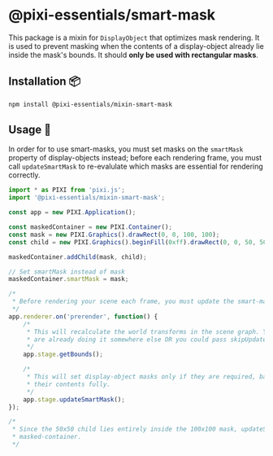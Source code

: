 # @pixi-essentials/smart-mask

This package is a mixin for `DisplayObject` that optimizes mask rendering. It is used to prevent masking when the contents of a
display-object already lie inside the mask's bounds. It should **only be used with rectangular masks**.

## Installation :package:

```bash
npm install @pixi-essentials/mixin-smart-mask
```

## Usage :page_facing_up:

In order for to use smart-masks, you must set masks on the `smartMask` property of display-objects instead; before each rendering
frame, you must call `updateSmartMask` to re-evalulate which masks are essential for rendering correctly.

```js
import * as PIXI from 'pixi.js';
import '@pixi-essentials/mixin-smart-mask';

const app = new PIXI.Application();

const maskedContainer = new PIXI.Container();
const mask = new PIXI.Graphics().drawRect(0, 0, 100, 100);
const child = new PIXI.Graphics().beginFill(0xff).drawRect(0, 0, 50, 50).endFill();

maskedContainer.addChild(mask, child);

// Set smartMask instead of mask
maskedContainer.smartMask = mask;

/*
 * Before rendering your scene each frame, you must update the smart-masks.
 */
app.renderer.on('prerender', function() {
    /* 
     * This will recalculate the world transforms in the scene graph. You don't need to do this if you
     * are already doing it somewhere else OR you could pass skipUpdate=false to updateSmartMask() instead.
     */
    app.stage.getBounds();

    /*
     * This will set display-object masks only if they are required, based on whether their smart-mask bounds cover
     * their contents fully.
     */
    app.stage.updateSmartMask();
});

/*
 * Since the 50x50 child lies entirely inside the 100x100 mask, updateSmartMask() will not set the mask of the
 * masked-container.
 */
```
